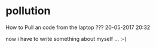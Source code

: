 # pollution
 How to Pull an code from the laptop ???
20-05-2017  20:32

now i have to write something about myself ... :-(
